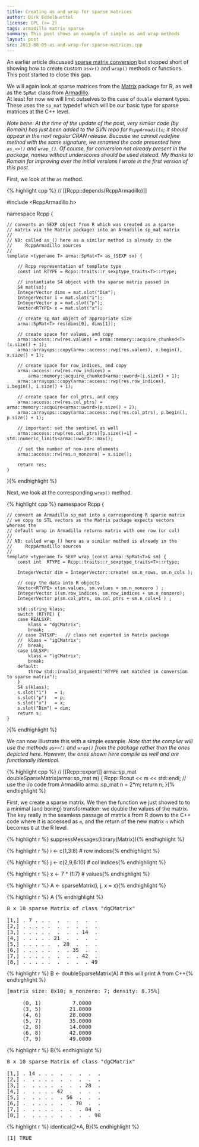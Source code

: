 ```yaml
---
title: Creating as and wrap for sparse matrices
author: Dirk Eddelbuettel
license: GPL (>= 2)
tags: armadillo matrix sparse
summary: This post shows an example of simple as and wrap methods
layout: post
src: 2013-08-05-as-and-wrap-for-sparse-matrices.cpp
---
```

An earlier article discussed 
[sparse matrix conversion](http://gallery.rcpp.org/articles/armadillo-sparse-matrix)
but stopped short of showing how to create custom `as<>()` and `wrap()` methods
or functions.  This post started to close this gap.

We will again look at sparse matrices from the 
[Matrix](http://cran.r-project.org/package=Matrix) package for R, as well as 
the `SpMat` class from [Armadillo](http://arma.sf.net).  
At least for now we will limit outselves to the
case of `double` element types. These uses the `sp_mat` typedef which will be
our basic type for sparse matrices at the C++ level.

_Note bene: At the time of the update of the post, very similar
code (by Romain) has just been added to the SVN repo for
`RcppArmadillo`; it should appear in the next regular CRAN
release. Because we cannot redefine method with the same signature,
we renamed the code presented here `as_<>()` and `wrap_()`. Of
course, for conversion not already present in the package, names
without underscores should be used instead. My thanks to Romain for
improving over the initial versions I wrote in the first version of
this post._

First, we look at the `as` method.



{% highlight cpp %}
// [[Rcpp::depends(RcppArmadillo)]]

#include <RcppArmadillo.h>

namespace Rcpp {
    
    // converts an SEXP object from R which was created as a sparse
    // matrix via the Matrix package) into an Armadillo sp_mat matrix
    //
    // NB: called as_() here as a similar method is already in the 
    //     RcppArmadillo sources
    //
    template <typename T> arma::SpMat<T> as_(SEXP sx) {

        // Rcpp representation of template type
        const int RTYPE = Rcpp::traits::r_sexptype_traits<T>::rtype;

        // instantiate S4 object with the sparse matrix passed in
        S4 mat(sx);  
        IntegerVector dims = mat.slot("Dim");
        IntegerVector i = mat.slot("i");
        IntegerVector p = mat.slot("p");     
        Vector<RTYPE> x = mat.slot("x");

        // create sp_mat object of appropriate size
        arma::SpMat<T> res(dims[0], dims[1]);

        // create space for values, and copy
        arma::access::rw(res.values) = arma::memory::acquire_chunked<T>(x.size() + 1);
        arma::arrayops::copy(arma::access::rwp(res.values), x.begin(), x.size() + 1);

        // create space for row_indices, and copy 
        arma::access::rw(res.row_indices) = 
            arma::memory::acquire_chunked<arma::uword>(i.size() + 1);
        arma::arrayops::copy(arma::access::rwp(res.row_indices), i.begin(), i.size() + 1);
    
        // create space for col_ptrs, and copy 
        arma::access::rw(res.col_ptrs) = arma::memory::acquire<arma::uword>(p.size() + 2);
        arma::arrayops::copy(arma::access::rwp(res.col_ptrs), p.begin(), p.size() + 1);

        // important: set the sentinel as well
        arma::access::rwp(res.col_ptrs)[p.size()+1] = std::numeric_limits<arma::uword>::max();
    
        // set the number of non-zero elements
        arma::access::rw(res.n_nonzero) = x.size();

        return res;
    }

}{% endhighlight %}


Next, we look at the corresponding `wrap()` method.

{% highlight cpp %}
namespace Rcpp {

    // convert an Armadillo sp_mat into a corresponding R sparse matrix
    // we copy to STL vectors as the Matrix package expects vectors whereas the
    // default wrap in Armadillo returns matrix with one row (or col) 
    //
    // NB: called wrap_() here as a similar method is already in the 
    //     RcppArmadillo sources
    //
    template <typename T> SEXP wrap_(const arma::SpMat<T>& sm) {
        const int  RTYPE = Rcpp::traits::r_sexptype_traits<T>::rtype;

        IntegerVector dim = IntegerVector::create( sm.n_rows, sm.n_cols );

        // copy the data into R objects
        Vector<RTYPE> x(sm.values, sm.values + sm.n_nonzero ) ;
        IntegerVector i(sm.row_indices, sm.row_indices + sm.n_nonzero);
        IntegerVector p(sm.col_ptrs, sm.col_ptrs + sm.n_cols+1 ) ;

        std::string klass;
        switch (RTYPE) {
        case REALSXP: 
            klass = "dgCMatrix"; 
            break;
        // case INTSXP:   // class not exported in Matrix package
        //  klass = "igCMatrix"; 
        //  break; 
        case LGLSXP: 
            klass = "lgCMatrix"; 
            break;
        default:
            throw std::invalid_argument("RTYPE not matched in conversion to sparse matrix");
        }
        S4 s(klass);
        s.slot("i")   = i;
        s.slot("p")   = p;
        s.slot("x")   = x;
        s.slot("Dim") = dim;
        return s;
    }

}{% endhighlight %}


We can now illustrate this with a simple example. _Note that the
compiler will use the methods `as<>()` and `wrap()` from the package
rather than the ones depicted here. However, the ones shown here compile as
well and are functionally identical._

{% highlight cpp %}
// [[Rcpp::export]]
arma::sp_mat doubleSparseMatrix(arma::sp_mat m) {
    Rcpp::Rcout << m << std::endl;  // use the i/o code from Armadillo
    arma::sp_mat n = 2*m;
    return n;
}{% endhighlight %}


First, we create a sparse matrix. We then the function we just showed to
to a minimal (and boring) transformation: we double the values of the matrix.
The key really in the seamless passage of matrix `A` from R down to the C++
code where it is accessed as `m`, and the return of the new matrix `n` which
becomes `B` at the R level.

{% highlight r %}
suppressMessages(library(Matrix)){% endhighlight %}



{% highlight r %}
i <- c(1,3:8)              # row indices{% endhighlight %}



{% highlight r %}
j <- c(2,9,6:10)           # col indices{% endhighlight %}



{% highlight r %}
x <- 7 * (1:7)             # values{% endhighlight %}



{% highlight r %}
A <- sparseMatrix(i, j, x = x){% endhighlight %}



{% highlight r %}
A {% endhighlight %}



<pre class="output">
8 x 10 sparse Matrix of class &quot;dgCMatrix&quot;
                             
[1,] . 7 . . .  .  .  .  .  .
[2,] . . . . .  .  .  .  .  .
[3,] . . . . .  .  .  . 14  .
[4,] . . . . . 21  .  .  .  .
[5,] . . . . .  . 28  .  .  .
[6,] . . . . .  .  . 35  .  .
[7,] . . . . .  .  .  . 42  .
[8,] . . . . .  .  .  .  . 49
</pre>



{% highlight r %}
B <- doubleSparseMatrix(A) # this will print A from C++{% endhighlight %}



<pre class="output">
[matrix size: 8x10; n_nonzero: 7; density: 8.75%]

     (0, 1)          7.0000
     (3, 5)         21.0000
     (4, 6)         28.0000
     (5, 7)         35.0000
     (2, 8)         14.0000
     (6, 8)         42.0000
     (7, 9)         49.0000
</pre>



{% highlight r %}
B{% endhighlight %}



<pre class="output">
8 x 10 sparse Matrix of class &quot;dgCMatrix&quot;
                              
[1,] . 14 . . .  .  .  .  .  .
[2,] .  . . . .  .  .  .  .  .
[3,] .  . . . .  .  .  . 28  .
[4,] .  . . . . 42  .  .  .  .
[5,] .  . . . .  . 56  .  .  .
[6,] .  . . . .  .  . 70  .  .
[7,] .  . . . .  .  .  . 84  .
[8,] .  . . . .  .  .  .  . 98
</pre>



{% highlight r %}
identical(2*A, B){% endhighlight %}



<pre class="output">
[1] TRUE
</pre>

